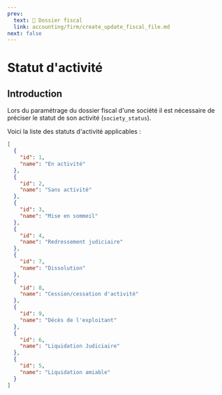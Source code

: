 ```yaml
---
prev:
  text: 🐤 Dossier fiscal
  link: accounting/firm/create_update_fiscal_file.md
next: false
---
```


<span id="readme-top"></span>

# Statut d'activité

## Introduction

Lors du paramétrage du dossier fiscal d'une société il est nécessaire de préciser le statut de son activité (`society_status`).

Voici la liste des statuts d'activité applicables :

```json
[
  {
    "id": 1,
    "name": "En activité"
  },
  {
    "id": 2,
    "name": "Sans activité"
  },
  {
    "id": 3,
    "name": "Mise en sommeil"
  },
  {
    "id": 4,
    "name": "Redressement judiciaire"
  },
  {
    "id": 7,
    "name": "Dissolution"
  },
  {
    "id": 8,
    "name": "Cession/cessation d'activité"
  },
  {
    "id": 9,
    "name": "Décès de l'exploitant"
  },
  {
    "id": 6,
    "name": "Liquidation Judiciaire"
  },
  {
    "id": 5,
    "name": "Liquidation amiable"
  }
]
```
